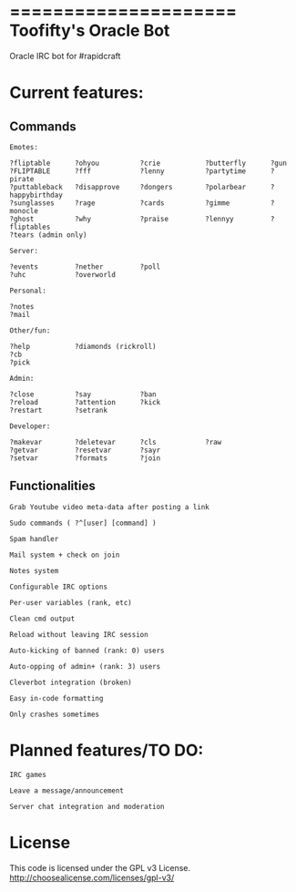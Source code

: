 =====================
Toofifty's Oracle Bot
=====================

Oracle IRC bot for #rapidcraft

Current features:
=================

Commands
--------

    Emotes: 
	
    ?fliptable      ?ohyou			?crie			?butterfly		?gun
    ?FLIPTABLE      ?fff        	?lenny			?partytime		?pirate
    ?puttableback   ?disapprove 	?dongers		?polarbear		?happybirthday
    ?sunglasses	    ?rage			?cards			?gimme			?monocle
    ?ghost		    ?why			?praise			?lennyy			?fliptables
    ?tears (admin only)
  
    Server:
  
    ?events 		?nether			?poll
    ?uhc			?overworld
  
    Personal:
  
    ?notes
	?mail
  
    Other/fun:
  
    ?help			?diamonds (rickroll)
    ?cb
	?pick
  
    Admin:
  
    ?close			?say			?ban
	?reload			?attention		?kick
	?restart		?setrank
	
	Developer:
	
	?makevar		?deletevar		?cls			?raw
	?getvar			?resetvar		?sayr
	?setvar			?formats		?join

Functionalities
---------------

    Grab Youtube video meta-data after posting a link
  
    Sudo commands ( ?^[user] [command] )
  
    Spam handler
	
	Mail system + check on join
	
	Notes system
	
	Configurable IRC options
	
	Per-user variables (rank, etc)
	
	Clean cmd output
	
	Reload without leaving IRC session
	
	Auto-kicking of banned (rank: 0) users
	
	Auto-opping of admin+ (rank: 3) users
	
	Cleverbot integration (broken)
	
	Easy in-code formatting
	
	Only crashes sometimes

Planned features/TO DO:
=======================
  
    IRC games
  
    Leave a message/announcement
	
	Server chat integration and moderation

License
=======

This code is licensed under the GPL v3 License.
http://choosealicense.com/licenses/gpl-v3/
